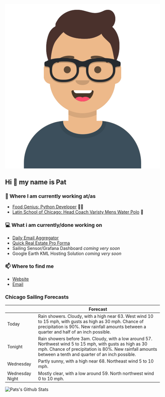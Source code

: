 [![Social banner for p-j-falconer](https://raw.githubusercontent.com/P-J-FALCONER/P-J-FALCONER/master/assets/avataaars.svg)](https://patfalconer.com/)
## Hi :wave: my name is Pat

### 💼 Where I am currently working at/as
- [Food Genius: Python Developer](https://getfoodgenius.com/) 🍔🐍
- [Latin School of Chicago: Head Coach Varisty Mens Water Polo](https://www.latinschool.org/) 🤽


### 💻 What i am currently/done working on
 - [Daily Email Aggregator](https://github.com/P-J-FALCONER/dott_daily_mail)
 - [Quick Real Estate Pro Forma](https://github.com/P-J-FALCONER/henry)
 - Sailing Sensor/Grafana Dashboard *coming very soon*
 - Google Earth KML Hosting Solution *coming very soon*

### 📫 Where to find me
 - [Website](https://patfalconer.com/)
 - [Email](mailto:patrick.j.falconer@gmail.com)


### Chicago Sailing Forecasts
|   | Forecast  |
|---|---|
| Today | Rain showers. Cloudy, with a high near 63. West wind 10 to 15 mph, with gusts as high as 30 mph. Chance of precipitation is 90%. New rainfall amounts between a quarter and half of an inch possible. |
| Tonight | Rain showers before 3am. Cloudy, with a low around 57. Northwest wind 5 to 15 mph, with gusts as high as 30 mph. Chance of precipitation is 80%. New rainfall amounts between a tenth and quarter of an inch possible. |
| Wednesday | Partly sunny, with a high near 68. Northeast wind 5 to 10 mph. |
| Wednesday Night | Mostly clear, with a low around 59. North northwest wind 0 to 10 mph. |

![Pats's Github Stats](https://github-readme-stats.vercel.app/api?username=p-j-falconer&show_icons=true&theme=radical)
